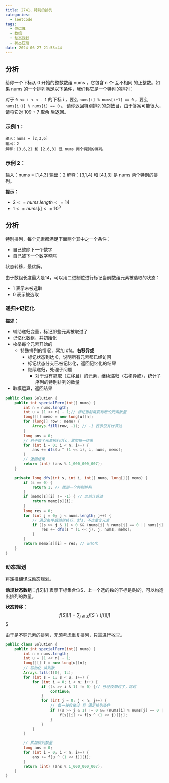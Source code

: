 ```yaml
---
title: 2741、特别的排列
categories:
  - leetcode
tags:
  - 位运算
  - 数组
  - 动态规划
  - 状态压缩
date: 2024-06-27 21:53:44
---
```


## 分析
给你一个下标从 0 开始的整数数组 nums ，它包含 n 个 互不相同 的正整数。如果 nums 的一个排列满足以下条件，我们称它是一个特别的排列：

对于 `0 <= i < n - 1` 的下标 i ，要么 `nums[i] % nums[i+1] == 0` ，要么 `nums[i+1] % nums[i] == 0` 。
请你返回特别排列的总数目，由于答案可能很大，请将它对 109 + 7 取余 后返回。

 

### 示例 1：
```
输入：nums = [2,3,6]
输出：2
解释：[3,6,2] 和 [2,6,3] 是 nums 两个特别的排列。
```
### 示例 2：

输入：nums = [1,4,3]
输出：2
解释：[3,1,4] 和 [4,1,3] 是 nums 两个特别的排列。
 

**提示：**

- $2 <= nums.length <= 14$
- $1 <= nums[i] <= 10^9$

## 分析

特别排列，每个元素都满足下面两个其中之一个条件：
- 自己整除下一个数字
- 自己被下一个数字整除

状态转移，最优解。

由于数组长度最大是14，可以用二进制位进行标记当前数组元素被选取的状态：
- 1 表示未被选取
- 0 表示被选取

### 递归+记忆化

**描述：**
- 辅助递归变量，标记那些元素被取过了
- 记忆化数组，并初始化
- 枚举每个元素开始的
    - 特殊排列的情况，累加 dfs。**右移异或**
        - 标记状态到达 0，说明所有元素都已经访问
        - 标记状态分支已被记忆化，返回记忆化的结果
        - 继续递归，处理子问题
            - 对于没有拿取（左移且）的元素，继续递归（右移异或），统计子序列的特别排列的数量
- 取模运算，返回结果


```java
public class Solution {
    public int specialPerm(int[] nums) {
        int n = nums.length;
        int u = (1 << n) - 1;// 标记当前需要判断的元素数量
        long[][] memo = new long[u][n];
        for (long[] row : memo) {
            Arrays.fill(row, -1); // -1 表示没有计算过
        }
        long ans = 0;
        // 对于每个元素执行dfs，累加每一结果
        for (int i = 0; i < n; i++) {
            ans += dfs(u ^ (1 << i), i, nums, memo);
        }
        // 返回结果
        return (int) (ans % 1_000_000_007);
    }

    private long dfs(int s, int i, int[] nums, long[][] memo) {
        if (s == 0) {
            return 1; // 找到一个特别排列
        }
        if (memo[s][i] != -1) { // 之前计算过
            return memo[s][i];
        }
        long res = 0;
        for (int j = 0; j < nums.length; j++) {
            // 满足条件后继续执行，dfs，不选重复元素
            if ((s >> j & 1) > 0 && (nums[i] % nums[j] == 0 || nums[j] % nums[i] == 0)) {
                res += dfs(s ^ (1 << j), j, nums, memo);
            }
        }
        return memo[s][i] = res; // 记忆化
    }
}
```


### 动态规划

将递推翻译成动态规划。

**动规状态数组：**$f[S][i]$ 表示下标集合位S，上一个选的数的下标是i时的，可以构造出排列的数量。

**状态转移：**
$$
f[S][i] = \sum_{j \in S}f[S \backslash \{j\}][j]
$$S


由于是不铜元素的排列，无须考虑重复排列，只需进行枚举。

```java
public class Solution {
    public int specialPerm(int[] nums) {
        int n = nums.length;
        int u = (1 << n) - 1;
        long[][] f = new long[u][n];
        // 初始化 排列数
        Arrays.fill(f[0], 1L);
        for (int s = 1; s < u; s++) {
            for (int i = 0; i < n; i++) {
                if ((s >> i & 1) != 0) {// 已经枚举过了，跳过
                    continue;
                }
                for (int j = 0; j < n; j++) {
                    // 每一被枚举过 且 满足排列条件
                    if ((s >> j & 1) != 0 && (nums[i] % nums[j] == 0 || nums[j] % nums[i] == 0)) {
                        f[s][i] += f[s ^ (1 << j)][j];
                    }
                }
            }
        }

        // 累加排列数量
        long ans = 0;
        for (int i = 0; i < n; i++) {
            ans += f[u ^ (1 << i)][i];
        }
        return (int) (ans % 1_000_000_007);
    }
}

```